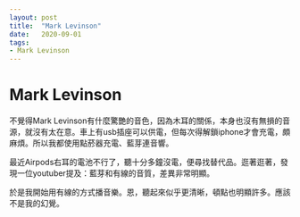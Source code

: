 ```yaml
---
layout: post
title:  "Mark Levinson"
date:   2020-09-01
tags:
- Mark Levinson
---
```

# Mark Levinson

不覺得Mark Levinson有什麼驚艷的音色，因為木耳的關係，本身也沒有無損的音源，就沒有太在意。車上有usb插座可以供電，但每次得解鎖iphone才會充電，頗麻煩。所以我都使用點菸器充電、藍芽連音響。

最近Airpods右耳的電池不行了，聽十分多鐘沒電，便尋找替代品。逛著逛著，發現一位youtuber提及：藍芽和有線的音質，差異非常明顯。

於是我開始用有線的方式播音樂。恩，聽起來似乎更清晰，頓點也明顯許多。應該不是我的幻覺。